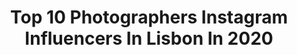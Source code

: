 ---
title: Top 10 Photographers Instagram Influencers In Lisbon In 2020
description: >-
  Find top photographers Instagram influencers in Lisbon in 2020. Most popular hashtags: #portugal #igersportugal #travel #lisboa.
platform: Instagram
profiles:
  - username: "fernandogguerra"
    fullname: >-
      Fernando Guerra
    location: "Portugal"
    followers: 189726
    engagement: 140
    commentsToLikes: 0.006291
    avatar: "https://scontent-bos3-1.cdninstagram.com/v/t51.2885-19/s320x320/52442019_368978683944932_1700436380653453312_n.jpg?_nc_ht=scontent-bos3-1.cdninstagram.com&_nc_ohc=E7_EdU8TJtIAX9xEAmG&oh=ffa0eeea9eae2ecc725e44de7eb8cd84&oe=5EA8AFCF"
    verified: true
    hashtags: "#fgdailydriven, #cardetail, #stayathome"
  - username: "masimmo"
    fullname: >-
      Márcia Simões
    location: "Portugal"
    followers: 18171
    engagement: 332
    commentsToLikes: 0.036200
    avatar: "https://scontent-ams4-1.cdninstagram.com/v/t51.2885-19/s320x320/91431055_2242372805865847_2015670002174132224_n.jpg?_nc_ht=scontent-ams4-1.cdninstagram.com&_nc_ohc=DtEhP5PIldUAX-1ypI9&oh=926bfaeb112b95149dd2b4ab72a718d0&oe=5EB9035F"
    verified: false
    hashtags: "#staysafe, #stayhome, #selfportrait, #selfportraif"
  - username: "fla5"
    fullname: >-
      Flavio | Photographer | Lisbon
    location: "Portugal"
    followers: 6760
    engagement: 2310
    commentsToLikes: 0.097866
    avatar: "https://scontent-lhr8-1.cdninstagram.com/v/t51.2885-19/s320x320/62085347_446534046141768_2063139956414480384_n.jpg?_nc_ht=scontent-lhr8-1.cdninstagram.com&_nc_ohc=Mb4R6pOFVz8AX-bcUJc&oh=a2e9657b75ee7cea42b98dbc4ffbfc03&oe=5EB9E211"
    verified: false
    hashtags: "#volgoitaly, #visitaltoadige, #altoadigedascoprire, #lisboalive"
  - username: "andrenikita.photography"
    fullname: >-
      Portugal Wedding Photographer
    location: "Portugal"
    followers: 2026
    engagement: 1849
    commentsToLikes: 0.048145
    avatar: "https://scontent-sin6-2.cdninstagram.com/v/t51.2885-19/s320x320/50576497_230107184563528_6326112864205537280_n.jpg?_nc_ht=scontent-sin6-2.cdninstagram.com&_nc_ohc=dt10aMydg0AAX9dv4JI&oh=7d15d246b4fe99288f4fa8df61959543&oe=5EA6EE78"
    verified: false
    hashtags: "#penicheportugal, #lisbonphotographer, #spainflamenco, #junebugwedding"
  - username: "miguelbmelo"
    fullname: >-
      Miguel Melo
    location: "Portugal"
    followers: 6264
    engagement: 949
    commentsToLikes: 0.044310
    avatar: "https://scontent-lhr8-1.cdninstagram.com/v/t51.2885-19/s320x320/82336923_2403522709900641_3835705828858396672_n.jpg?_nc_ht=scontent-lhr8-1.cdninstagram.com&_nc_ohc=LbvLHCqJThwAX-BTMy-&oh=5928fd94c3b972a2e5aed2890e46d4eb&oe=5EBC6891"
    verified: false
    hashtags: "#kodakektar100, #leica, #internationalwomensday, #stayathome"
  - username: "birdcageliving"
    fullname: >-
      Rui Gaiola // Birdcageliving
    location: "Portugal"
    followers: 8895
    engagement: 1282
    commentsToLikes: 0.075910
    avatar: "https://scontent-lhr8-1.cdninstagram.com/v/t51.2885-19/s320x320/79389882_463053837713518_7791074256946724864_n.jpg?_nc_ht=scontent-lhr8-1.cdninstagram.com&_nc_ohc=D3ZVQqoE0YMAX-Gz3bm&oh=aed69ca97fe70a8a873e271a1f430c54&oe=5EB95AC5"
    verified: false
    hashtags: "#iwicdtrf, #roads, #lofoten, #nusfjord"
  - username: "nashdoeswork"
    fullname: >-
      Queen Of Tones
    location: "Portugal"
    followers: 9711
    engagement: 764
    commentsToLikes: 0.027404
    avatar: "https://scontent-ams4-1.cdninstagram.com/v/t51.2885-19/s320x320/27878824_1150151445088357_6663042156539674624_n.jpg?_nc_ht=scontent-ams4-1.cdninstagram.com&_nc_ohc=kbbLmCQD8xwAX8Mf1-J&oh=d80bb76e1b2c48f68671b6d66bb7517d&oe=5EBA244F"
    verified: false
    hashtags: "#newboobs, #vhils, #nashdoeswork, #avantarte"
  - username: "anneachim"
    fullname: >-
      Ana Achim
    location: "Portugal"
    followers: 11453
    engagement: 901
    commentsToLikes: 0.015464
    avatar: "https://scontent-lhr8-1.cdninstagram.com/v/t51.2885-19/s320x320/74709963_2345654429079747_4050113671471300608_n.jpg?_nc_ht=scontent-lhr8-1.cdninstagram.com&_nc_ohc=bod-jOkRH_0AX9Ewfvc&oh=2de675e571a2129758934b4e34e073f5&oe=5EB8C096"
    verified: false
    hashtags: "#bikinibottom, #girls, #retr, #streetsofportugal"
  - username: "andrechaica"
    fullname: >-
      André Chaíça
    location: "Portugal"
    followers: 40149
    engagement: 373
    commentsToLikes: 0.124581
    avatar: "https://scontent-lhr8-1.cdninstagram.com/v/t51.2885-19/s320x320/91704602_829053260937779_430609431072342016_n.jpg?_nc_ht=scontent-lhr8-1.cdninstagram.com&_nc_ohc=EhYYqAW2hr0AX87UqkF&oh=9f6c4d9415a300629318420ce8692e81&oe=5EBAD97D"
    verified: false
    hashtags: "#igworldclub, #homedesign, #designmilk, #fourseasonsnewyork"
  - username: "isa__m_"
    fullname: >-
      Isabel de Almeida
    location: "Portugal"
    followers: 4602
    engagement: 2449
    commentsToLikes: 0.047798
    avatar: "https://scontent-ams4-1.cdninstagram.com/v/t51.2885-19/s320x320/50274560_387092255451972_3682892142302199808_n.jpg?_nc_ht=scontent-ams4-1.cdninstagram.com&_nc_ohc=XQGnrs-zSloAX9AFG_H&oh=8a4ec9af27c771503f3721e470b7e143&oe=5EAAB524"
    verified: false
    hashtags: "#tlpicks, #citygrammers, #citykillerz, #artofvisuals"
---